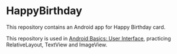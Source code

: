 # HappyBirthday

This repository contains an Android app for Happy Birthday card.

This repository is used in [Android Basics: User Interface](https://www.udacity.com/course/android-development-for-beginners--ud837), practicing RelativeLayout, TextView and ImageView.


